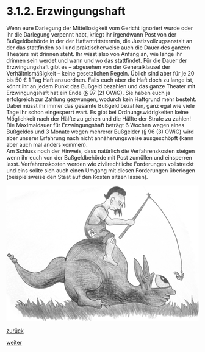 # 3.1.2. Erzwingungshaft

<!-- 3.1.2.-Erzwingungshaft.png -->
  
Wenn eure Darlegung der Mittellosigkeit vom Gericht ignoriert wurde oder ihr die Darlegung verpennt habt, kriegt ihr irgendwann Post von der Bußgeldbehörde in der der Haftantrittstermin, die Justizvollzugsanstalt an der das stattfinden soll und praktischerweise auch die Dauer des ganzen Theaters mit drinnen steht. Ihr wisst also von Anfang an, wie lange ihr drinnen sein werdet und wann und wo das stattfindet. Für die Dauer der Erzwingungshaft gibt es – abgesehen von der Generalklausel der Verhältnismäßigkeit – keine gesetzlichen Regeln. Üblich sind aber für je 20 bis 50 € 1 Tag Haft anzuordnen. Falls euch aber die Haft doch zu lange ist, könnt ihr an jedem Punkt das Bußgeld bezahlen und das ganze Theater mit Erzwingungshaft hat ein Ende (§ 97 (2) OWiG). Sie haben euch ja erfolgreich zur Zahlung gezwungen, wodurch kein Haftgrund mehr besteht. Dabei müsst ihr immer das gesamte Bußgeld bezahlen, ganz egal wie viele Tage ihr schon eingesperrt wart. Es gibt bei Ordnungswidrigkeiten keine Möglichkeit nach der Hälfte zu gehen und die Hälfte der Strafe zu zahlen! Die Maximaldauer für Erzwingungshaft beträgt 6 Wochen wegen eines Bußgeldes und 3 Monate wegen mehrerer Bußgelder (§ 96 (3) OWiG) wird aber unserer Erfahrung nach nicht annäherungsweise ausgeschöpft (kann aber auch mal anders kommen).  
Am Schluss noch der Hinweis, dass natürlich die Verfahrenskosten steigen wenn ihr euch von der Bußgeldbehörde mit Post zumüllen und einsperren lasst. Verfahrenskosten werden wie zivilrechtliche Forderungen vollstreckt und eins sollte sich auch einen Umgang mit diesen Forderungen überlegen (beispielsweise den Staat auf den Kosten sitzen lassen).

![](images/Orf-1-Klein.png.webp)

[zurück](3-1-1-zahlungsunfaehigkeit-2.md)

[weiter](3-2-tagessaetze-3.md)
